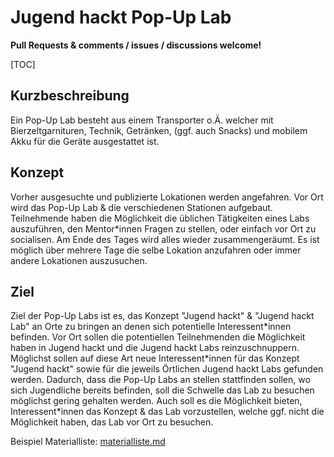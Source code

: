 Jugend hackt Pop-Up Lab
===

**Pull Requests & comments / issues / discussions welcome!**

[TOC]

## Kurzbeschreibung
Ein Pop-Up Lab besteht aus einem Transporter o.Ä. welcher mit Bierzeltgarnituren, Technik, Getränken, (ggf. auch Snacks) und mobilem Akku für die Geräte ausgestattet ist.

## Konzept
Vorher ausgesuchte und publizierte Lokationen werden angefahren.
Vor Ort wird das Pop-Up Lab & die verschiedenen Stationen aufgebaut.
Teilnehmende haben die Möglichkeit die üblichen Tätigkeiten eines Labs auszuführen, den Mentor\*innen Fragen zu stellen, oder einfach vor Ort zu socialisen.
Am Ende des Tages wird alles wieder zusammengeräumt.
Es ist möglich über mehrere Tage die selbe Lokation anzufahren oder immer andere Lokationen auszusuchen.

## Ziel
Ziel der Pop-Up Labs ist es, das Konzept "Jugend hackt" & "Jugend hackt Lab" an Orte zu bringen an denen sich potentielle Interessent\*innen befinden.
Vor Ort sollen die potentiellen Teilnehmenden die Möglichkeit haben in Jugend hackt und die Jugend hackt Labs reinzuschnuppern.
Möglichst sollen auf diese Art neue Interessent\*innen für das Konzept "Jugend hackt" sowie für die jeweils Örtlichen Jugend hackt Labs gefunden werden.
Dadurch, dass die Pop-Up Labs an stellen stattfinden sollen, wo sich Jugendliche bereits befinden, soll die Schwelle das Lab zu besuchen möglichst gering gehalten werden. Auch soll es die Möglichkeit bieten, Interessent\*innen das Konzept & das Lab vorzustellen, welche ggf. nicht die Möglichkeit haben, das Lab vor Ort zu besuchen.

Beispiel Materialliste:
[materialliste.md](materialliste.md)